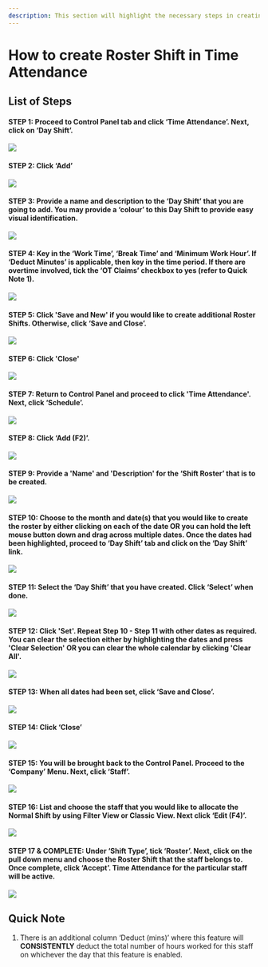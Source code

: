 ```yaml
---
description: This section will highlight the necessary steps in creating a Roster shift
---
```


# How to create Roster Shift in Time Attendance

## List of Steps

#### STEP 1: Proceed to Control Panel tab and click ‘Time Attendance’. Next, click on ‘Day Shift’.

![](../.gitbook/assets/untitled1%20%2818%29.png)



#### STEP 2: Click ‘Add’

![](../.gitbook/assets/untitled2%20%2814%29.png)



#### STEP 3: Provide a name and description to the ‘Day Shift’ that you are going to add. You may provide a ‘colour’ to this Day Shift to provide easy visual identification.

![](../.gitbook/assets/untitled3%20%2826%29.png)



#### STEP 4: Key in the ‘Work Time’, ‘Break Time’ and ‘Minimum Work Hour’. If ‘Deduct Minutes’ is applicable, then key in the time period. If there are overtime involved, tick the ‘OT Claims’ checkbox to yes \(refer to Quick Note 1\). 

![](../.gitbook/assets/untitled4%20%2811%29.png)



#### STEP 5: Click 'Save and New' if you would like to create additional Roster Shifts. Otherwise, click ‘Save and Close’.

![](../.gitbook/assets/untitled5.png)



#### STEP 6: Click 'Close'

![](../.gitbook/assets/untitled6%20%286%29.png)



#### STEP 7: Return to Control Panel and proceed to click 'Time Attendance'. Next, click ‘Schedule’.

![](../.gitbook/assets/untitled7%20%282%29.png)



#### STEP 8: Click ‘Add \(F2\)’.

![](../.gitbook/assets/untitled8%20%284%29.png)



#### STEP 9: Provide a 'Name' and 'Description' for the ‘Shift Roster’ that is to be created.

![](../.gitbook/assets/untitled9%20%286%29.png)



#### STEP 10: Choose to the month and date\(s\) that you would like to create the roster by either clicking on each of the date OR you can hold the left mouse button down and drag across multiple dates. Once the dates had been highlighted, proceed to ‘Day Shift’ tab and click on the ‘Day Shift’ link.

![](../.gitbook/assets/untitled10%20%285%29.png)



#### STEP 11: Select the ‘Day Shift’ that you have created. Click ‘Select’ when done. 

![](../.gitbook/assets/untitled11%20%2811%29.png)



#### STEP 12: Click 'Set'. Repeat Step 10 - Step 11 with other dates as required. You can clear the selection either by highlighting the dates and press 'Clear Selection' OR you can clear the whole calendar by clicking 'Clear All'. 

![](../.gitbook/assets/untitled12%20%285%29.png)



#### STEP 13: When all dates had been set, click ‘Save and Close’.

![](../.gitbook/assets/untitled13%20%284%29.png)



#### STEP 14: Click ‘Close’

![](../.gitbook/assets/untitled14%20%283%29.png)



#### STEP 15: You will be brought back to the Control Panel. Proceed to the ‘Company’ Menu. Next, click ‘Staff’.

![](../.gitbook/assets/untitled15%20%282%29.png)



#### STEP 16: List and choose the staff that you would like to allocate the Normal Shift by using Filter View or Classic View. Next click ‘Edit \(F4\)’.

![](../.gitbook/assets/untitled16%20%283%29.png)



#### STEP 17 & COMPLETE: Under ‘Shift Type’, tick ‘Roster’. Next, click on the pull down menu and choose the Roster Shift that the staff belongs to. Once complete, click ‘Accept’. Time Attendance for the particular staff will be active.

![](../.gitbook/assets/untitled17%20%283%29.png)

## Quick Note

1. There is an additional column ‘Deduct \(mins\)’ where this feature will **CONSISTENTLY** deduct the total number of hours worked for this staff on whichever the day that this feature is enabled.

